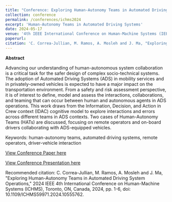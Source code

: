 ```yaml
---
title: "Conference: Exploring Human-Autonomy Teams in Automated Driving System Operations"
collection: conference
permalink: /conferences/ichms2024
excerpt: 'Human-Autonomy Teams in Automated Driving Systems'
date: 2024-05-17
venue: '4th IEEE International Conference on Human-Machine Systems (IEEE ICHMS 2024)'
paperurl: 
citation: 'C. Correa-Jullian, M. Ramos, A. Mosleh and J. Ma, "Exploring Human-Autonomy Teams in Automated Driving System Operations," 2024 IEEE 4th International Conference on Human-Machine Systems (ICHMS), Toronto, ON, Canada, 2024, pp. 1-6, doi: 10.1109/ICHMS59971.2024.10555762.'
---
```

**Abstract**

Advancing our understanding of human-autonomous system collaboration is a critical task for the safer design of complex socio-technical systems. The adoption of Automated Driving Systems (ADS) in mobility services and in privately-owned vehicles is expected to have a major impact on the transportation environment. From a safety and risk assessment perspective, it is of interest to define, model and assess the interactions, collaborations, and teaming that can occur between
human and autonomous agents in ADS operations. This work draws from the Information, Decision, and Action in Crew context (IDAC) cognitive model to explore interactions and errors across different teams in ADS contexts. Two cases of Human-Autonomy Teams (HATs) are discussed, focusing on remote operators and on-board drivers collaborating with ADS-equipped vehicles.

Keywords: human-autonomy teams, automated driving systems, remote operators, driver-vehicle interaction

[View Conference Paper here](https://ieeexplore.ieee.org/abstract/document/10555762)

[View Conference Presentation here](https://github.com/CamCorreaJullian/CamCorreaJullian.github.io/files/15408381/SessionTrack_Session4_Paper168_CorreaJullian_shared.pdf)


Recommended citation: C. Correa-Jullian, M. Ramos, A. Mosleh and J. Ma, "Exploring Human-Autonomy Teams in Automated Driving System Operations," 2024 IEEE 4th International Conference on Human-Machine Systems (ICHMS), Toronto, ON, Canada, 2024, pp. 1-6, doi: 10.1109/ICHMS59971.2024.10555762.


